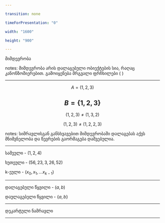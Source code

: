 ```yaml
---

transition: none

timeForPresentation: "0"

width: "1600"

height: "900"

---
```


მიმდევრობა

notes:
მიმდევრობა არის დალაგებული ობიექტების სია, რაღაც კანონზომიერებით. გამოიყენება მრგვალი ფრჩხილები ( )

---
$$A = (1,2,3)$$

$$B = \{1,2,3\} $$ 
---
$$(1,2,3) \neq (1,3,2)$$

$$(1,2,3) \neq (1,2,2,3)$$

notes:
სიმრავლისგან განსხვავებით მიმდევრობაში დალაგებას აქვს მნიშვნელობა და წევრების გაორმაგება დაშვებულია.


---

სამეული - $(1,2,4)$ 

ხუთეული - $(56,23,3, 26, 52)$ 

k-ეული - $(x_0,x_1, \dots  x_{k-1})$ 

---

დალაგებული წყვილი - $(a,b)$

დაულაგებელი წყვილი - $\{a,b\}$


---


დეკარტული ნამრავლი

---
